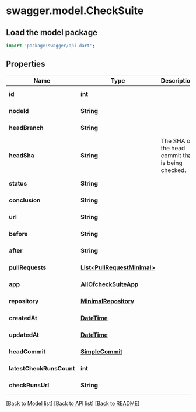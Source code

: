 # swagger.model.CheckSuite

## Load the model package
```dart
import 'package:swagger/api.dart';
```

## Properties
Name | Type | Description | Notes
------------ | ------------- | ------------- | -------------
**id** | **int** |  | [default to null]
**nodeId** | **String** |  | [default to null]
**headBranch** | **String** |  | [default to null]
**headSha** | **String** | The SHA of the head commit that is being checked. | [default to null]
**status** | **String** |  | [default to null]
**conclusion** | **String** |  | [default to null]
**url** | **String** |  | [default to null]
**before** | **String** |  | [default to null]
**after** | **String** |  | [default to null]
**pullRequests** | [**List&lt;PullRequestMinimal&gt;**](PullRequestMinimal.md) |  | [default to []]
**app** | [**AllOfcheckSuiteApp**](AllOfcheckSuiteApp.md) |  | [default to null]
**repository** | [**MinimalRepository**](MinimalRepository.md) |  | [default to null]
**createdAt** | [**DateTime**](DateTime.md) |  | [default to null]
**updatedAt** | [**DateTime**](DateTime.md) |  | [default to null]
**headCommit** | [**SimpleCommit**](SimpleCommit.md) |  | [default to null]
**latestCheckRunsCount** | **int** |  | [default to null]
**checkRunsUrl** | **String** |  | [default to null]

[[Back to Model list]](../README.md#documentation-for-models) [[Back to API list]](../README.md#documentation-for-api-endpoints) [[Back to README]](../README.md)

